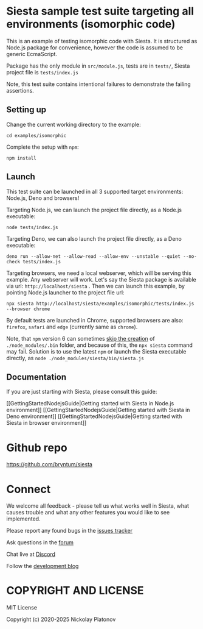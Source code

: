 Siesta sample test suite targeting all environments (isomorphic code) 
====================================================================

This is an example of testing isomorphic code with Siesta. It is structured as Node.js package for convenience, however the code is assumed to be generic EcmaScript.

Package has the only module in `src/module.js`, tests are in `tests/`, Siesta project file is `tests/index.js`

Note, this test suite contains intentional failures to demonstrate the failing assertions.

Setting up
----------

Change the current working directory to the example:

```shell
cd examples/isomorphic
```

Complete the setup with `npm`:

```shell
npm install
```

Launch
------

This test suite can be launched in all 3 supported target environments: Node.js, Deno and browsers!

Targeting Node.js, we can launch the project file directly, as a Node.js executable:

```shell
node tests/index.js
```

Targeting Deno, we can also launch the project file directly, as a Deno executable:

```shell
deno run --allow-net --allow-read --allow-env --unstable --quiet --no-check tests/index.js
```

Targeting browsers, we need a local webserver, which will be serving this example. Any webserver will work. Let's say the Siesta package is available via url: `http://localhost/siesta` . Then we can launch this example, by pointing Node.js launcher to the project file url:

```shell
npx siesta http://localhost/siesta/examples/isomorphic/tests/index.js --browser chrome
```

By default tests are launched in Chrome, supported browsers are also: `firefox`, `safari` and `edge` (currently same as `chrome`).

Note, that `npm` version 6 can sometimes [skip the creation](https://github.com/npm/cli/issues/2147) of `./node_modules/.bin` folder, and because of this, the `npx siesta` command may fail. Solution is to use the latest `npm` or launch the Siesta executable directly, as `node ./node_modules/siesta/bin/siesta.js`


Documentation
-------------

If you are just starting with Siesta, please consult this guide:

[[GettingStartedNodejsGuide|Getting started with Siesta in Node.js environment]]
[[GettingStartedNodejsGuide|Getting started with Siesta in Deno environment]]
[[GettingStartedNodejsGuide|Getting started with Siesta in browser environment]]


Github repo
===========

https://github.com/bryntum/siesta


Connect
=======

We welcome all feedback - please tell us what works well in Siesta, what causes trouble and what any other features you would like to see implemented.

Please report any found bugs in the [issues tracker](https://github.com/bryntum/siesta/issues)

Ask questions in the [forum](https://bryntum.com/forum/viewforum.php?f=20)

Chat live at [Discord](https://discord.gg/6mwJZGnwbq)

Follow the [development blog](https://www.bryntum.com/blog/)


COPYRIGHT AND LICENSE
=================

MIT License

Copyright (c) 2020-2025 Nickolay Platonov
